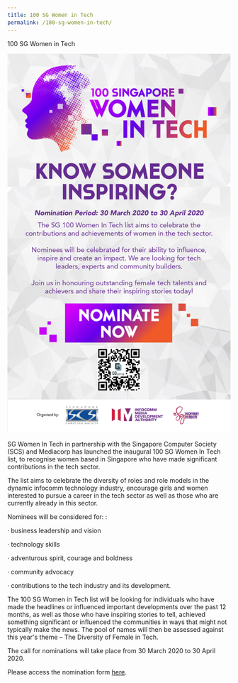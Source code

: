 ```yaml
---
title: 100 SG Women in Tech
permalink: /100-sg-women-in-tech/
---
```

100 SG Women in Tech

<p><img src="/images/Edm-A.jpg"/></p>

SG Women In Tech in partnership with the Singapore Computer Society (SCS) and Mediacorp has launched the inaugural 100 SG Women In Tech list, to recognise women based in Singapore who have made significant contributions in the tech sector.

The list aims to celebrate the diversity of roles and role models in the dynamic infocomm technology industry, encourage girls and women interested to pursue a career in the tech sector as well as those who are currently already in this sector.

Nominees will be considered for: :

· business leadership and vision

· technology skills

· adventurous spirit, courage and boldness

· community advocacy

· contributions to the tech industry and its development.

The 100 SG Women in Tech list will be looking for individuals who have made the headlines or influenced important developments over the past 12 months, as well as those who have inspiring stories to tell, achieved something significant or influenced the communities in ways that might not typically make the news. The pool of names will then be assessed against this year's theme – The Diversity of Female in Tech.

The call for nominations will take place from 30 March 2020 to 30 April 2020.

Please access the nomination form [here](https://form.gov.sg/#!/5e58e10ef64a6600116a4205).
